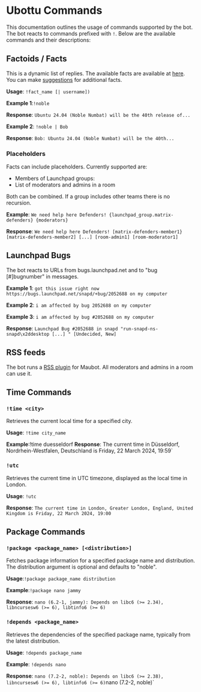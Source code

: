# Ubottu Commands

This documentation outlines the usage of commands supported by the bot. The bot reacts to commands prefixed with `!`. Below are the available commands and their descriptions:

## Factoids / Facts

This is a dynamic list of replies.
The available facts are available at [here](https://maubot.haxxors.com/factoids/). You can make [suggestions](https://cloud.haxxors.com/s/CqfdcDAQWEWE8R3) for additional facts.

**Usage**: `!fact_name [| username])`

**Example 1**:`!noble`

**Response**: `Ubuntu 24.04 (Noble Numbat) will be the 40th release of...`

**Example 2**: `!noble | Bob`

**Response**: `Bob: Ubuntu 24.04 (Noble Numbat) will be the 40th...`

### Placeholders

Facts can include placeholders. Currently supported are:
 - Members of Launchpad groups:
 - List of moderators and admins in a room

 Both can be combined. If a group includes other teams there is no recursion.

 **Example**: `We need help here Defenders! {launchpad_group.matrix-defenders} {moderators}`

 **Response**: `We need help here Defenders! [matrix-defenders-member1} [matrix-defenders-member2] [...] [room-admin1] [room-moderator1]`
 

## Launchpad Bugs

The bot reacts to URLs from bugs.launchpad.net and to "bug [#]bugnumber" in messages.

**Example 1**: `got this issue right now https://bugs.launchpad.net/snapd/+bug/2052688 on my computer`

**Example 2**: `i am affected by bug 2052688 on my computer`

**Example 3**: `i am affected by bug #2052688 on my computer`

**Response**: `Launchpad Bug #2052688 in snapd "run-snapd-ns-snapd\x2ddesktop [...] " [Undecided, New]`


## RSS feeds    

The bot runs a [RSS plugin](https://github.com/maubot/rss) for Maubot. All moderators and admins in a room can use it.


## Time Commands

### `!time <city>`

Retrieves the current local time for a specified city.

**Usage**: `!time city_name`

**Example**:!time duesseldorf **Response**: The current time in Düsseldorf, Nordrhein-Westfalen, Deutschland is Friday, 22 March 2024, 19:59`

### `!utc`

Retrieves the current time in UTC timezone, displayed as the local time in London.

**Usage**: `!utc`

**Response**: `The current time in London, Greater London, England, United Kingdom is Friday, 22 March 2024, 19:00`

## Package Commands

### `!package <package_name> [<distribution>]`

Fetches package information for a specified package name and distribution.
The distribution argument is optional and defaults to "noble".

**Usage**:`!package package_name distribution`

**Example**:`!package nano jammy`

**Response**: `nano (6.2-1, jammy): Depends on libc6 (>= 2.34), libncursesw6 (>= 6), libtinfo6 (>= 6)`

### `!depends <package_name>`

Retrieves the dependencies of the specified package name, typically from the latest distribution.

**Usage**: `!depends package_name`

**Example**: `!depends nano`

**Response**: `nano (7.2-2, noble): Depends on libc6 (>= 2.38), libncursesw6 (>= 6), libtinfo6 (>= 6)`nano (7.2-2, noble)`

